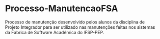 # Processo-ManutencaoFSA

Processo de manutenção desenvolvido pelos alunos da disciplina de Projeto Integrador para ser utilizado nas manutenções feitas nos sistemas da Fabrica de Software Acadêmica do IFSP-PEP.
